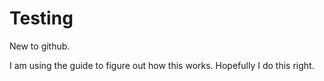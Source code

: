 # Testing

New to github.

I am using the guide to figure out how this works.
Hopefully I do this right.
